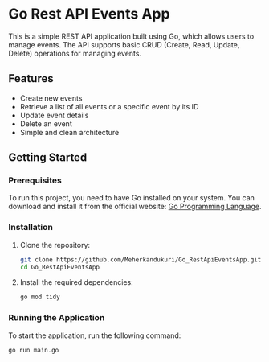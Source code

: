 # Go Rest API Events App

This is a simple REST API application built using Go, which allows users to manage events. The API supports basic CRUD (Create, Read, Update, Delete) operations for managing events. 

## Features

- Create new events
- Retrieve a list of all events or a specific event by its ID
- Update event details
- Delete an event
- Simple and clean architecture

## Getting Started

### Prerequisites

To run this project, you need to have Go installed on your system. You can download and install it from the official website: [Go Programming Language](https://golang.org/dl/).

### Installation

1. Clone the repository:

    ```bash
    git clone https://github.com/Meherkandukuri/Go_RestApiEventsApp.git
    cd Go_RestApiEventsApp
    ```

2. Install the required dependencies:

    ```bash
    go mod tidy
    ```

### Running the Application

To start the application, run the following command:

```bash
go run main.go
